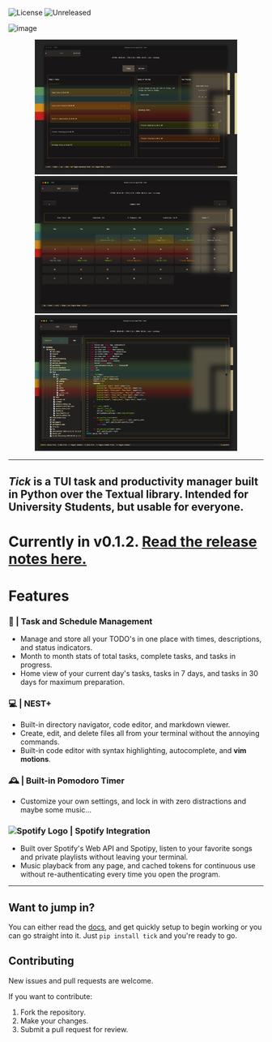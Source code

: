 ![License](https://img.shields.io/badge/license-MIT-blue)
![Unreleased](https://img.shields.io/badge/beta-pre%20release-blue)


![image](https://github.com/user-attachments/assets/f092a9ba-5b99-4763-8259-6af2b54f3cd4)

<div align="center">
  <img src="images/ss1.png" alt="Screenshot 1" width="400">
  <img src="images/ss2.png" alt="Screenshot 2" width="400">
  <img src="images/ss3.png" alt="Screenshot 3" width="400">
</div>





--- 
**_Tick_** is a TUI task and productivity manager built in Python over the Textual library. Intended for University Students, but usable for everyone. 
---
# Currently in v0.1.2. [Read the release notes here.](https://github.com/cachebag/Ticked/releases/tag/v0.1.2)
#  **Features**

### 📝 | **Task and Schedule Management**
- Manage and store all your TODO's in one place with times, descriptions, and status indicators.  
- Month to month stats of total tasks, complete tasks, and tasks in progress.
- Home view of your current day's tasks, tasks in 7 days, and tasks in 30 days for maximum preparation.  


### 💻 | **NEST+**
- Built-in directory navigator, code editor, and markdown viewer.  
- Create, edit, and delete files all from your terminal without the annoying commands.  
- Built-in code editor with syntax highlighting, autocomplete, and **vim motions**.  


### 🕰️ | **Built-in Pomodoro Timer**
- Customize your own settings, and lock in with zero distractions and maybe some music...  


### <img src="https://upload.wikimedia.org/wikipedia/commons/1/19/Spotify_logo_without_text.svg" alt="Spotify Logo" width="20" /> | **Spotify Integration**
- Built over Spotify's Web API and Spotipy, listen to your favorite songs and private playlists without leaving your terminal.  
- Music playback from any page, and cached tokens for continuous use without re-authenticating every time you open the program.  

---

## Want to jump in?
You can either read the [docs](https://cachebag.github.io/Ticked/), and get quickly setup to begin working or you can go straight into it. Just ```pip install tick``` and you're ready to go.

## Contributing

New issues and pull requests are welcome.

If you want to contribute:
1. Fork the repository.
2. Make your changes.
3. Submit a pull request for review.

